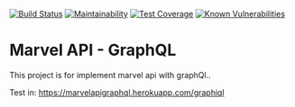 [![Build Status](https://travis-ci.org/rafamaxber/marvel-api.svg?branch=master)](https://travis-ci.org/rafamaxber/marvel-api)
[![Maintainability](https://api.codeclimate.com/v1/badges/fb1e761be53f31c45b6c/maintainability)](https://codeclimate.com/github/rafamaxber/marvel-api/maintainability)
[![Test Coverage](https://api.codeclimate.com/v1/badges/fb1e761be53f31c45b6c/test_coverage)](https://codeclimate.com/github/rafamaxber/marvel-api/test_coverage)
[![Known Vulnerabilities](https://snyk.io/test/github/rafamaxber/marvel-api/badge.svg)](https://snyk.io/test/github/rafamaxber/marvel-api)

# Marvel API - GraphQL

This project is for implement marvel api with graphQl..

Test in: https://marvelapigraphql.herokuapp.com/graphiql